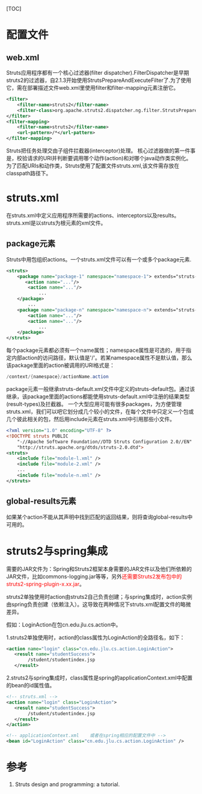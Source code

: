 [TOC]
# 配置文件
## web.xml
Struts应用程序都有一个核心过滤器(filter dispatcher).FilterDispatcher是早期struts2的过滤器，自2.1.3开始使用StrutsPrepareAndExecuteFilter了.为了使用它，需在部署描述文件web.xml里使用filter和filter-mapping元素注册它。
```xml
<filter>
    <filter-name>struts2</filter-name>
    <filter-class>org.apache.struts2.dispatcher.ng.filter.StrutsPrepareAndExecuteFilter</filter-class>
</filter>
<filter-mapping>
    <filter-name>struts2</filter-name>
    <url-pattern>/*</url-pattern>
</filter-mapping>
```
Struts把任务处理交由子组件拦截器(interceptor)处理。
核心过滤器做的第一件事是，校验请求的URI并判断要调用哪个动作(action)和对哪个java动作类实例化。为了匹配URIs和动作类，Struts使用了配置文件struts.xml,该文件需存放在classpath路径下。

# struts.xml
在struts.xml中定义应用程序所需要的actions、interceptors以及results。
struts.xml是以struts为根元素的xml文件。

## package元素
Struts中用包组织actions。一个struts.xml文件可以有一个或多个package元素.
```xml
<struts>
    <package name="package-1" namespace="namespace-1"> extends="struts-default">
       <action name="..."/>
        <action name="..."/>
            ...
    </package>
        ...
    <package name="package-n" namespace="namespace-n"> extends="struts-default">
        <action name="..."/>
        <action name="..."/>
            ...
    </package>
</struts>
```
每个package元素都必须有一个name属性；namespace属性是可选的，用于指定内部action的访问路径，默认值是'/'。若某namespace属性不是默认值，那么该package里面的action被调用的URI格式是：

```java
/context/{namespace}/actionName.action
```

package元素一般继承struts-default.xml文件中定义的struts-default包。通过该继承，该package里面的actions都能使用struts-default.xml中注册的结果类型(result-types)及拦截器。
一个大型应用可能有很多packages，为方便管理struts.xml，我们可以吧它划分成几个较小的文件，在每个文件中只定义一个包或几个彼此相关的包，然后用include元素在struts.xml中引用那些小文件。
```xml
<?xml version="1.0" encoding="UTF-8" ?>
<!DOCTYPE struts PUBLIC
    "-//Apache Software Foundation//DTD Struts Configuration 2.0//EN"
    "http://struts.apache.org/dtds/struts-2.0.dtd">
<struts>
    <include file="module-l.xml" /> 
    <include file="module-2.xml" /> 
    ...
    <include file="module-n.xml" />
</struts>
```

## global-results元素
如果某个action不能从其声明中找到匹配的返回结果，则将查询global-results中可用的。

# struts2与spring集成
需要的JAR文件为：Spring和Struts2框架本身需要的JAR文件以及他们所依赖的JAR文件，比如commons-logging.jar等等，另外<font color="red">还需要Struts2发布包中的struts2-spring-plugin-x.xx.jar</font>。

struts2单独使用时action由struts2自己负责创建；与spring集成时，action实例由spring负责创建（依赖注入）。这导致在两种情况下struts.xml配置文件的略微差异。

假如：LoginAction在包cn.edu.jlu.cs.action中。

1.struts2单独使用时，action的class属性为LoginAction的全路径名，如下：
```xml
<action name="login" class="cn.edu.jlu.cs.action.LoginAction">
   <result name="studentSuccess">
        /student/studentindex.jsp
   </result>
```

2.struts2与spring集成时，class属性是spring的applicationContext.xml中配置的bean的id属性值。
```xml
<!-- struts.xml -->
<action name="login" class="LoginAction">
   <result name="studentSuccess">
        /student/studentindex.jsp
   </result>
</action>
```

```xml
<!-- applicationContext.xml    或者在spring相应的配置文件中 -->
<bean id="LoginAction" class="cn.edu.jlu.cs.action.LoginAction" />
```
# 参考

1. Struts design and programming: a tutorial.

